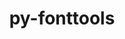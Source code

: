 ---
title: "py-fonttools"
layout: cache
categories: [package, v0.20.0]
meta: {"versions": ["4.37.3"], "compilers": ["gcc@=11.1.0", "gcc@=11.3.0", "gcc@=7.5.0"], "oss": ["ubuntu18.04", "ubuntu20.04", "ubuntu22.04"], "platforms": ["linux"], "targets": ["ppc64le", "x86_64_v3"], "stacks": ["data-vis-sdk", "e4s", "e4s-power", "ml-linux-x86_64-cpu", "ml-linux-x86_64-cuda", "radiuss", "root"], "num_specs": 7, "num_specs_by_stack": {"radiuss": 1, "root": 7, "e4s-power": 1, "data-vis-sdk": 2, "e4s": 2, "ml-linux-x86_64-cpu": 1, "ml-linux-x86_64-cuda": 1}}
spec_details: [{"hash": "zoy2mig4jg3pbc4ru5zzv7crxw65e7y6", "compiler": "gcc@=7.5.0", "versions": ["4.37.3"], "os": "ubuntu18.04", "platform": "linux", "target": "x86_64_v3", "variants": ["build_system=python_pip"], "stacks": ["radiuss", "root"], "size": "-", "tarball": "https://binaries.spack.io/releases/v0.20.0/build_cache/linux-ubuntu18.04-x86_64_v3/gcc-7.5.0/py-fonttools-4.37.3/linux-ubuntu18.04-x86_64_v3-gcc-7.5.0-py-fonttools-4.37.3-zoy2mig4jg3pbc4ru5zzv7crxw65e7y6.spack"}, {"hash": "enuimhx37pteuu53jqn6z2gunvdq6nnq", "compiler": "gcc@=11.1.0", "versions": ["4.37.3"], "os": "ubuntu20.04", "platform": "linux", "target": "ppc64le", "variants": ["build_system=python_pip"], "stacks": ["e4s-power", "root"], "size": "-", "tarball": "https://binaries.spack.io/releases/v0.20.0/build_cache/linux-ubuntu20.04-ppc64le/gcc-11.1.0/py-fonttools-4.37.3/linux-ubuntu20.04-ppc64le-gcc-11.1.0-py-fonttools-4.37.3-enuimhx37pteuu53jqn6z2gunvdq6nnq.spack"}, {"hash": "lvn2t6nbczdoxyf2j2cqfwf3gbqycccu", "compiler": "gcc@=11.1.0", "versions": ["4.37.3"], "os": "ubuntu20.04", "platform": "linux", "target": "x86_64_v3", "variants": ["build_system=python_pip"], "stacks": ["root", "data-vis-sdk"], "size": "-", "tarball": "https://binaries.spack.io/releases/v0.20.0/build_cache/linux-ubuntu20.04-x86_64_v3/gcc-11.1.0/py-fonttools-4.37.3/linux-ubuntu20.04-x86_64_v3-gcc-11.1.0-py-fonttools-4.37.3-lvn2t6nbczdoxyf2j2cqfwf3gbqycccu.spack"}, {"hash": "4i7stejelbblkpzgdauu7hsl7rtyuwzd", "compiler": "gcc@=11.1.0", "versions": ["4.37.3"], "os": "ubuntu20.04", "platform": "linux", "target": "x86_64_v3", "variants": ["build_system=python_pip"], "stacks": ["e4s", "root"], "size": "-", "tarball": "https://binaries.spack.io/releases/v0.20.0/build_cache/linux-ubuntu20.04-x86_64_v3/gcc-11.1.0/py-fonttools-4.37.3/linux-ubuntu20.04-x86_64_v3-gcc-11.1.0-py-fonttools-4.37.3-4i7stejelbblkpzgdauu7hsl7rtyuwzd.spack"}, {"hash": "xga6arn2gr5tgamqie35xchxudubbv6a", "compiler": "gcc@=11.1.0", "versions": ["4.37.3"], "os": "ubuntu20.04", "platform": "linux", "target": "x86_64_v3", "variants": ["build_system=python_pip"], "stacks": ["e4s", "root"], "size": "-", "tarball": "https://binaries.spack.io/releases/v0.20.0/build_cache/linux-ubuntu20.04-x86_64_v3/gcc-11.1.0/py-fonttools-4.37.3/linux-ubuntu20.04-x86_64_v3-gcc-11.1.0-py-fonttools-4.37.3-xga6arn2gr5tgamqie35xchxudubbv6a.spack"}, {"hash": "ndopyijibw4asq7azdy2kw5ycppevamp", "compiler": "gcc@=11.1.0", "versions": ["4.37.3"], "os": "ubuntu20.04", "platform": "linux", "target": "x86_64_v3", "variants": ["build_system=python_pip"], "stacks": ["root", "data-vis-sdk"], "size": "-", "tarball": "https://binaries.spack.io/releases/v0.20.0/build_cache/linux-ubuntu20.04-x86_64_v3/gcc-11.1.0/py-fonttools-4.37.3/linux-ubuntu20.04-x86_64_v3-gcc-11.1.0-py-fonttools-4.37.3-ndopyijibw4asq7azdy2kw5ycppevamp.spack"}, {"hash": "zb3jylcz4qz7t4nmchywqkr3jtf5r7n5", "compiler": "gcc@=11.3.0", "versions": ["4.37.3"], "os": "ubuntu22.04", "platform": "linux", "target": "x86_64_v3", "variants": ["build_system=python_pip"], "stacks": ["ml-linux-x86_64-cpu", "root", "ml-linux-x86_64-cuda"], "size": "-", "tarball": "https://binaries.spack.io/releases/v0.20.0/build_cache/linux-ubuntu22.04-x86_64_v3/gcc-11.3.0/py-fonttools-4.37.3/linux-ubuntu22.04-x86_64_v3-gcc-11.3.0-py-fonttools-4.37.3-zb3jylcz4qz7t4nmchywqkr3jtf5r7n5.spack"}]
---